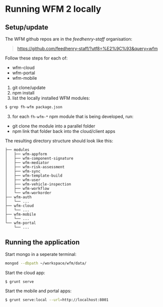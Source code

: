 # Running WFM 2 locally

## Setup/update
The WFM github repos are in the _feedhenry-staff_ organisation:
> https://github.com/feedhenry-staff/?utf8=%E2%9C%93&query=wfm

Follow these steps for each of:
* wfm-cloud
* wfm-portal
* wfm-mobile


1. git clone/update
2. npm install
3. list the locally installed WFM modules:
  ```bash
  $ grep fh-wfm package.json
  ```
3. for each `fh-wfm-*` npm module that is being developed, run:
  * git clone the module into a parallel folder
  * npm link that folder back into the cloud/client apps

The resulting directory structure should look like this:
```
├── modules
│   ├── wfm-appform
│   ├── wfm-component-signature
│   ├── wfm-mediator
│   ├── wfm-risk-assessment
│   ├── wfm-sync
│   ├── wfm-template-build
│   ├── wfm-user
│   ├── wfm-vehicle-inspection
│   ├── wfm-workflow
│   └── wfm-workorder
├── wfm-auth
│   └── ...
├── wfm-cloud
│   └── ...
├── wfm-mobile
│   └── ...
└── wfm-portal
    └── ...
```

## Running the application
Start mongo in a seperate terminal:
```bash
mongod --dbpath ~/workspace/wfm/data/
```

Start the cloud app:
```bash
$ grunt serve
```

Start the mobile and portal apps:
```bash
$ grunt serve:local --url=http://localhost:8001
```
